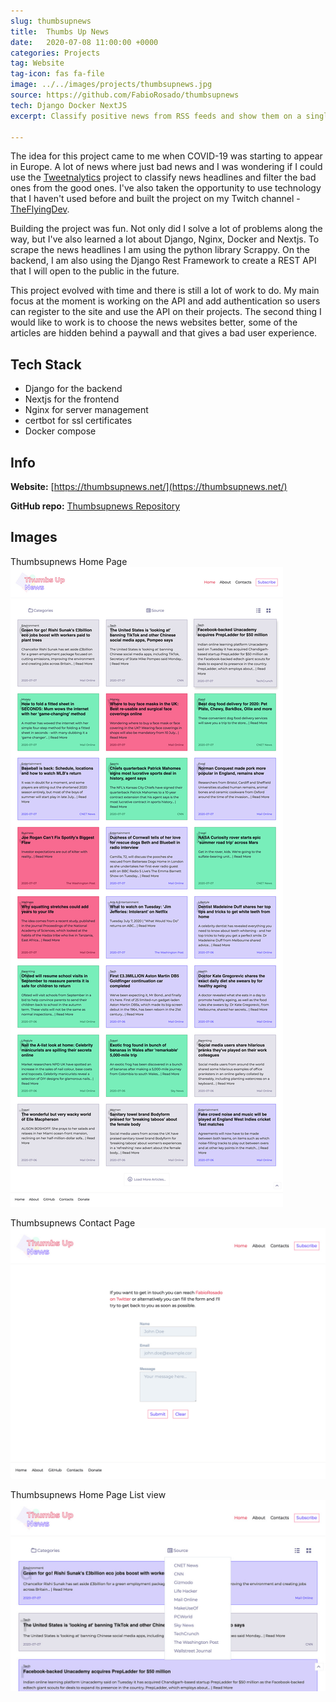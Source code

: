```yaml
---
slug: thumbsupnews
title:  Thumbs Up News
date:   2020-07-08 11:00:00 +0000
categories: Projects
tag: Website
tag-icon: fas fa-file
image: ../../images/projects/thumbsupnews.jpg
source: https://github.com/FabioRosado/thumbsupnews
tech: Django Docker NextJS
excerpt: Classify positive news from RSS feeds and show them on a single place. This project is hosted on DO and being served from docker and nginx.

---
```


The idea for this project came to me when COVID-19 was starting to appear in Europe. A lot of news where just bad news and I was wondering if I could use the [Tweetnalytics](https://fabiorosado.dev/tweetnalytics) project to classify news headlines and filter the bad ones from the good ones. I've also taken the opportunity to use technology that I haven't used before and built the project on my Twitch channel - [TheFlyingDev](https://twitch.tv/theflyingdev).

Building the project was fun. Not only did I solve a lot of problems along the way, but I've also learned a lot about Django, Nginx, Docker and Nextjs. To scrape the news headlines I am using the python library Scrappy. On the backend, I am also using the Django Rest Framework to create a REST API that I will open to the public in the future.

This project evolved with time and there is still a lot of work to do. My main focus at the moment is working on the API and add authentication so users can register to the site and use the API on their projects. The second thing I would like to work is to choose the news websites better, some of the articles are hidden behind a paywall and that gives a bad user experience.

## Tech Stack

- Django for the backend
- Nextjs for the frontend
- Nginx for server management
- certbot for ssl certificates
- Docker compose

## Info

**Website:** [https://thumbsupnews.net/](https://thumbsupnews.net/)

**GitHub repo:** [Thumbsupnews Repository](https://github.com/FabioRosado/thumbsupnews)

## Images

Thumbsupnews Home Page
![Thumbsupnews Home Page](../../images/projects/thumbsupnews_index.jpg)

Thumbsupnews Contact Page
![Thumbsupnews Contact Page](../../images/projects/thumbsupnews_contact.jpg)

Thumbsupnews Home Page List view
![Thumbsupnews Home Page List view](../../images/projects/thumbsupnews_list.jpg)
